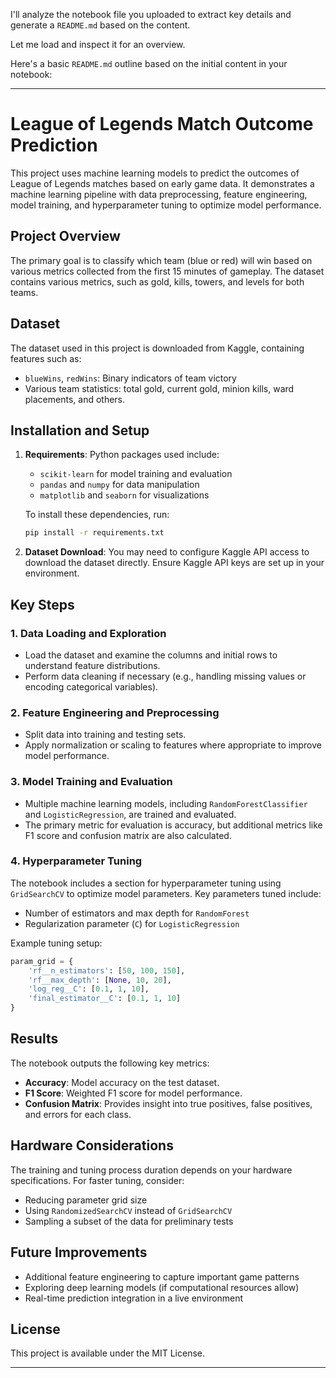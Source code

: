 I'll analyze the notebook file you uploaded to extract key details and generate a `README.md` based on the content. 

Let me load and inspect it for an overview.

Here's a basic `README.md` outline based on the initial content in your notebook:

---

# League of Legends Match Outcome Prediction

This project uses machine learning models to predict the outcomes of League of Legends matches based on early game data. It demonstrates a machine learning pipeline with data preprocessing, feature engineering, model training, and hyperparameter tuning to optimize model performance.

## Project Overview

The primary goal is to classify which team (blue or red) will win based on various metrics collected from the first 15 minutes of gameplay. The dataset contains various metrics, such as gold, kills, towers, and levels for both teams.

## Dataset

The dataset used in this project is downloaded from Kaggle, containing features such as:

- `blueWins`, `redWins`: Binary indicators of team victory
- Various team statistics: total gold, current gold, minion kills, ward placements, and others.

## Installation and Setup

1. **Requirements**: Python packages used include:
   - `scikit-learn` for model training and evaluation
   - `pandas` and `numpy` for data manipulation
   - `matplotlib` and `seaborn` for visualizations

   To install these dependencies, run:
   ```bash
   pip install -r requirements.txt
   ```

2. **Dataset Download**: You may need to configure Kaggle API access to download the dataset directly. Ensure Kaggle API keys are set up in your environment.

## Key Steps

### 1. Data Loading and Exploration

   - Load the dataset and examine the columns and initial rows to understand feature distributions.
   - Perform data cleaning if necessary (e.g., handling missing values or encoding categorical variables).

### 2. Feature Engineering and Preprocessing

   - Split data into training and testing sets.
   - Apply normalization or scaling to features where appropriate to improve model performance.

### 3. Model Training and Evaluation

   - Multiple machine learning models, including `RandomForestClassifier` and `LogisticRegression`, are trained and evaluated.
   - The primary metric for evaluation is accuracy, but additional metrics like F1 score and confusion matrix are also calculated.

### 4. Hyperparameter Tuning

   The notebook includes a section for hyperparameter tuning using `GridSearchCV` to optimize model parameters. Key parameters tuned include:
   - Number of estimators and max depth for `RandomForest`
   - Regularization parameter (`C`) for `LogisticRegression`

   Example tuning setup:
   ```python
   param_grid = {
       'rf__n_estimators': [50, 100, 150],
       'rf__max_depth': [None, 10, 20],
       'log_reg__C': [0.1, 1, 10],
       'final_estimator__C': [0.1, 1, 10]
   }
   ```

## Results

The notebook outputs the following key metrics:
- **Accuracy**: Model accuracy on the test dataset.
- **F1 Score**: Weighted F1 score for model performance.
- **Confusion Matrix**: Provides insight into true positives, false positives, and errors for each class.

## Hardware Considerations

The training and tuning process duration depends on your hardware specifications. For faster tuning, consider:
- Reducing parameter grid size
- Using `RandomizedSearchCV` instead of `GridSearchCV`
- Sampling a subset of the data for preliminary tests

## Future Improvements

- Additional feature engineering to capture important game patterns
- Exploring deep learning models (if computational resources allow)
- Real-time prediction integration in a live environment

## License

This project is available under the MIT License.

--- 
